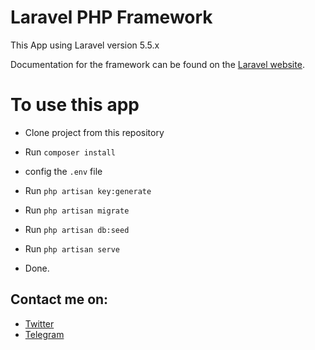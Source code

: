 # Laravel PHP Framework
This App using Laravel version 5.5.x

Documentation for the framework can be found on the [Laravel website](http://laravel.com/docs).

# To use this app

- Clone project from this repository

- Run `composer install`

- config the ` .env ` file

- Run `php artisan key:generate`

- Run `php artisan migrate`

- Run `php artisan db:seed`

- Run `php artisan serve`

- Done.

## Contact me on:
- [Twitter](https://twitter.com/caesarali_L)
- [Telegram](https://t.me/caesarali)
